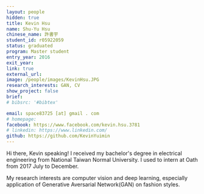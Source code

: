 ```yaml
---
layout: people
hidden: true
title: Kevin Hsu
name: Shu-Yu Hsu
chinese_name: 許書宇
student_id: r05922059
status: graduated
program: Master student
entry_year: 2016
exit_year: 
link: true
external_url:
image: /people/images/KevinHsu.JPG
research_interests: GAN, CV
show_project: false
brief:
# bibsrc: '#bibtex'

email: space83725 [at] gmail . com
# homepage: 
facebook: https://www.facebook.com/kevin.hsu.3781
# linkedin: https://www.linkedin.com/
github: https://github.com/KevinYuimin
---
```

Hi there, Kevin speaking!
I received my bachelor's degree in electrical engineering from National Taiwan Normal University.  I used to intern at Oath from 2017 July to December.

My research interests are  computer vision and deep learning, especially application of Generative Aversarial Network(GAN) on fashion styles.
